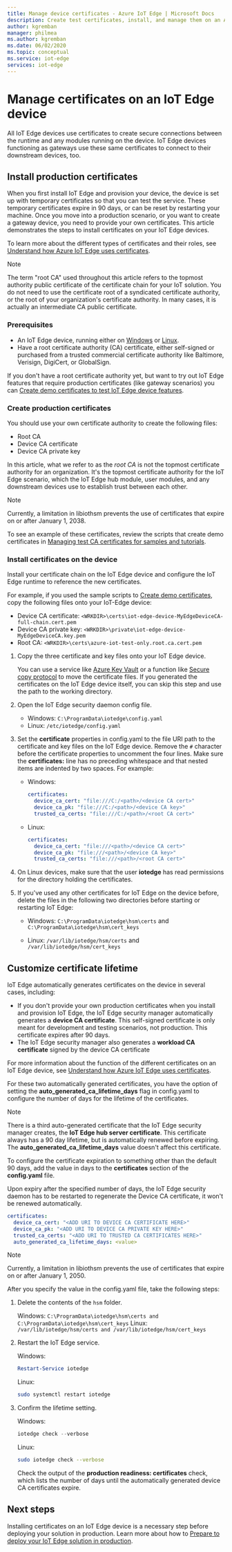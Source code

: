 ```yaml
---
title: Manage device certificates - Azure IoT Edge | Microsoft Docs
description: Create test certificates, install, and manage them on an Azure IoT Edge device to prepare for production deployment. 
author: kgremban
manager: philmea
ms.author: kgremban
ms.date: 06/02/2020
ms.topic: conceptual
ms.service: iot-edge
services: iot-edge
---
```

# Manage certificates on an IoT Edge device

All IoT Edge devices use certificates to create secure connections between the runtime and any modules running on the device. IoT Edge devices functioning as gateways use these same certificates to connect to their downstream devices, too.

## Install production certificates

When you first install IoT Edge and provision your device, the device is set up with temporary certificates so that you can test the service.
These temporary certificates expire in 90 days, or can be reset by restarting your machine.
Once you move into a production scenario, or you want to create a gateway device, you need to provide your own certificates.
This article demonstrates the steps to install certificates on your IoT Edge devices.

To learn more about the different types of certificates and their roles, see [Understand how Azure IoT Edge uses certificates](iot-edge-certs.md).

>[!NOTE]
>The term "root CA" used throughout this article refers to the topmost authority public certificate of the certificate chain for your IoT solution. You do not need to use the certificate root of a syndicated certificate authority, or the root of your organization's certificate authority. In many cases, it is actually an intermediate CA public certificate.

### Prerequisites

* An IoT Edge device, running either on [Windows](how-to-install-iot-edge-windows.md) or [Linux](how-to-install-iot-edge-linux.md).
* Have a root certificate authority (CA) certificate, either self-signed or purchased from a trusted commercial certificate authority like Baltimore, Verisign, DigiCert, or GlobalSign.

If you don't have a root certificate authority yet, but want to try out IoT Edge features that require production certificates (like gateway scenarios) you can [Create demo certificates to test IoT Edge device features](how-to-create-test-certificates.md).

### Create production certificates

You should use your own certificate authority to create the following files:

* Root CA
* Device CA certificate
* Device CA private key

In this article, what we refer to as the *root CA* is not the topmost certificate authority for an organization. It's the topmost certificate authority for the IoT Edge scenario, which the IoT Edge hub module, user modules, and any downstream devices use to establish trust between each other.

> [!NOTE]
> Currently, a limitation in libiothsm prevents the use of certificates that expire on or after January 1, 2038.

To see an example of these certificates, review the scripts that create demo certificates in [Managing test CA certificates for samples and tutorials](https://github.com/Azure/iotedge/tree/master/tools/CACertificates).

### Install certificates on the device

Install your certificate chain on the IoT Edge device and configure the IoT Edge runtime to reference the new certificates.

For example, if you used the sample scripts to [Create demo certificates](how-to-create-test-certificates.md), copy the following files onto your IoT-Edge device:

* Device CA certificate: `<WRKDIR>\certs\iot-edge-device-MyEdgeDeviceCA-full-chain.cert.pem`
* Device CA private key: `<WRKDIR>\private\iot-edge-device-MyEdgeDeviceCA.key.pem`
* Root CA: `<WRKDIR>\certs\azure-iot-test-only.root.ca.cert.pem`

1. Copy the three certificate and key files onto your IoT Edge device.

   You can use a service like [Azure Key Vault](https://docs.microsoft.com/azure/key-vault) or a function like [Secure copy protocol](https://www.ssh.com/ssh/scp/) to move the certificate files.  If you generated the certificates on the IoT Edge device itself, you can skip this step and use the path to the working directory.

1. Open the IoT Edge security daemon config file.

   * Windows: `C:\ProgramData\iotedge\config.yaml`
   * Linux: `/etc/iotedge/config.yaml`

1. Set the **certificate** properties in config.yaml to the file URI path to the certificate and key files on the IoT Edge device. Remove the `#` character before the certificate properties to uncomment the four lines. Make sure the **certificates:** line has no preceding whitespace and that nested items are indented by two spaces. For example:

   * Windows:

      ```yaml
      certificates:
        device_ca_cert: "file:///C:/<path>/<device CA cert>"
        device_ca_pk: "file:///C:/<path>/<device CA key>"
        trusted_ca_certs: "file:///C:/<path>/<root CA cert>"
      ```

   * Linux:

      ```yaml
      certificates:
        device_ca_cert: "file:///<path>/<device CA cert>"
        device_ca_pk: "file:///<path>/<device CA key>"
        trusted_ca_certs: "file:///<path>/<root CA cert>"
      ```

1. On Linux devices, make sure that the user **iotedge** has read permissions for the directory holding the certificates.

1. If you've used any other certificates for IoT Edge on the device before, delete the files in the following two directories before starting or restarting IoT Edge:

   * Windows: `C:\ProgramData\iotedge\hsm\certs` and `C:\ProgramData\iotedge\hsm\cert_keys`

   * Linux: `/var/lib/iotedge/hsm/certs` and `/var/lib/iotedge/hsm/cert_keys`

## Customize certificate lifetime

IoT Edge automatically generates certificates on the device in several cases, including:

* If you don't provide your own production certificates when you install and provision IoT Edge, the IoT Edge security manager automatically generates a **device CA certificate**. This self-signed certificate is only meant for development and testing scenarios, not production. This certificate expires after 90 days.
* The IoT Edge security manager also generates a **workload CA certificate** signed by the device CA certificate

For more information about the function of the different certificates on an IoT Edge device, see [Understand how Azure IoT Edge uses certificates](iot-edge-certs.md).

For these two automatically generated certificates, you have the option of setting the **auto_generated_ca_lifetime_days** flag in config.yaml to configure the number of days for the lifetime of the certificates.

>[!NOTE]
>There is a third auto-generated certificate that the IoT Edge security manager creates, the **IoT Edge hub server certificate**. This certificate always has a 90 day lifetime, but is automatically renewed before expiring. The **auto_generated_ca_lifetime_days** value doesn't affect this certificate.

To configure the certificate expiration to something other than the default 90 days, add the value in days to the **certificates** section of the **config.yaml** file.

Upon expiry after the specified number of days, the IoT Edge security daemon has to be restarted to regenerate the Device CA certificate, it won't be renewed automatically.

```yaml
certificates:
  device_ca_cert: "<ADD URI TO DEVICE CA CERTIFICATE HERE>"
  device_ca_pk: "<ADD URI TO DEVICE CA PRIVATE KEY HERE>"
  trusted_ca_certs: "<ADD URI TO TRUSTED CA CERTIFICATES HERE>"
  auto_generated_ca_lifetime_days: <value>
```

> [!NOTE]
> Currently, a limitation in libiothsm prevents the use of certificates that expire on or after January 1, 2050.

After you specify the value in the config.yaml file, take the following steps:

1. Delete the contents of the `hsm` folder.

   Windows: `C:\ProgramData\iotedge\hsm\certs and C:\ProgramData\iotedge\hsm\cert_keys`
   Linux: `/var/lib/iotedge/hsm/certs and /var/lib/iotedge/hsm/cert_keys`

1. Restart the IoT Edge service.

   Windows:

   ```powershell
   Restart-Service iotedge
   ```

   Linux:

   ```bash
   sudo systemctl restart iotedge
   ```

1. Confirm the lifetime setting.

   Windows:

   ```powershell
   iotedge check --verbose
   ```

   Linux:

   ```bash
   sudo iotedge check --verbose
   ```

   Check the output of the **production readiness: certificates** check, which lists the number of days until the automatically generated device CA certificates expire.

## Next steps

Installing certificates on an IoT Edge device is a necessary step before deploying your solution in production. Learn more about how to [Prepare to deploy your IoT Edge solution in production](production-checklist.md).
